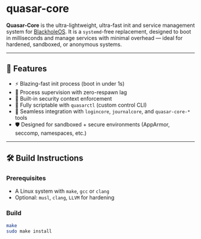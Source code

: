 # quasar-core

**Quasar-Core** is the ultra-lightweight, ultra-fast init and service management system for [BlackholeOS](https://github.com/blackhole-os). It is a `systemd`-free replacement, designed to boot in milliseconds and manage services with minimal overhead — ideal for hardened, sandboxed, or anonymous systems.

---

## 🌌 Features

- ⚡ Blazing-fast init process (boot in under 1s)
- 🧠 Process supervision with zero-respawn lag
- 🔐 Built-in security context enforcement
- 📜 Fully scriptable with `quasarctl` (custom control CLI)
- 🧭 Seamless integration with `logincore`, `journalcore`, and `quasar-core-*` tools
- 🛡️ Designed for sandboxed + secure environments (AppArmor, seccomp, namespaces, etc.)

---

## 🛠 Build Instructions

### Prerequisites

- A Linux system with `make`, `gcc` or `clang`
- Optional: `musl`, `clang`, `LLVM` for hardening

### Build

```bash
make
sudo make install
